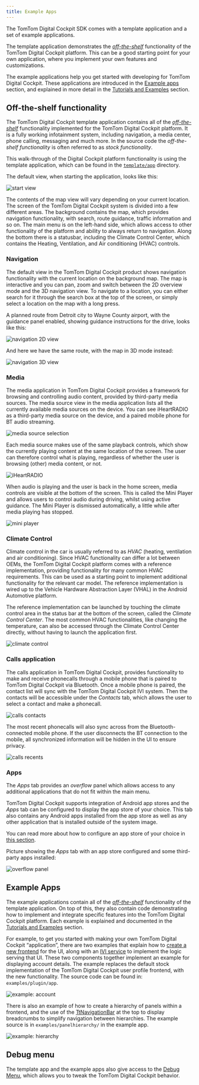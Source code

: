 ```yaml
---
title: Example Apps
---
```


The TomTom Digital Cockpit SDK comes with a template application and a set of example applications.

The template application demonstrates the
[_off-the-shelf_](/tomtom-digital-cockpit/documentation/development/introduction#off-the-shelf-components-or-stock-components)
functionality of the TomTom Digital Cockpit platform. This can be a good starting point for your own
application, where you implement your own features and customizations.

The example applications help you get started with developing for TomTom Digital Cockpit. These
applications are introduced in the
[Example apps](#example-apps) section, and explained in more detail in the
[Tutorials and Examples](/tomtom-digital-cockpit/documentation/tutorials-and-examples/overview) section.

## Off-the-shelf functionality

The TomTom Digital Cockpit template application contains all of the
[_off-the-shelf_](/tomtom-digital-cockpit/documentation/development/introduction#off-the-shelf-components-or-stock-components)
functionality implemented for the TomTom Digital Cockpit platform. It is a fully working infotainment
system, including navigation, a media center, phone calling, messaging and much more. In the
source code the _off-the-shelf functionality_ is often referred to as _stock functionality_.

This walk-through of the Digital Cockpit platform functionality is using the template application, which can be found
in the
[`template/app`](https://github.com/tomtom-international/tomtom-digital-cockpit-sdk-examples/tree/main/template/app)
directory.

The default view, when starting the application, looks like this:

![start view](images/tomtom-digital-cockpit-detroit-map.png)

The contents of the map view will vary depending on your current location.
The screen of the TomTom Digital Cockpit system is divided into a few different areas. The background
contains the map, which provides navigation functionality, with search, route guidance, traffic
information and so on. The main menu is on the left-hand side, which allows access to other
functionality of the platform and ability to always return to navigation. Along the bottom there
is a statusbar, including the Climate Control Center, which contains the Heating, Ventilation,
and Air conditioning (HVAC) controls.

### Navigation

The default view in the TomTom Digital Cockpit product shows navigation functionality with the current
location on the background map. The map is interactive and you can pan, zoom and switch between the
2D overview mode and the 3D navigation view. To navigate to a location, you can either search for it
through the search box at the top of the screen, or simply select a location on the map with a long
press.

A planned route from Detroit city to Wayne County airport, with the guidance panel enabled, showing
guidance instructions for the drive, looks like this:

![navigation 2D view](images/navigation_route_to_wayne_airport_2D.png)

And here we have the same route, with the map in 3D mode instead:

![navigation 3D view](images/navigation_route_to_wayne_airport_3D.png)

### Media

The media application in TomTom Digital Cockpit provides a framework for browsing and controlling audio
content, provided by third-party media sources. The media source view in the media application lists all the
currently available media sources on the device. You can see iHeartRADIO as a third-party media source on
the device, and a paired mobile phone for BT audio streaming.

![media source selection](images/media_source_selection.png)

Each media source makes use of the same playback controls, which show the currently playing content
at the same location of the screen. The user can therefore control what is playing, regardless of
whether the user is browsing (other) media content, or not.

![iHeartRADIO](images/media_iheartradio.png)

When audio is playing and the user is back in the home screen, media controls are visible at the
bottom of the screen. This is called the Mini Player and allows users to control audio during
driving, whilst using active guidance. The Mini Player is dismissed automatically, a little while
after media playing has stopped.

![mini player](images/media_mini_player.png)

### Climate Control

Climate control in the car is usually referred to as _HVAC_ (heating, ventilation and air conditioning).
Since HVAC functionality can differ a lot between OEMs, the TomTom Digital Cockpit platform comes with a
reference implementation, providing functionality for many common HVAC requirements. This can be used
as a starting point to implement additional functionality for the relevant car model. The reference
implementation is wired up to the Vehicle Hardware Abstraction Layer (VHAL) in the Android Automotive
platform.

The reference implementation can be launched by touching the climate control area in the status bar
at the bottom of the screen, called the _Climate Control Center_. The most common HVAC
functionalities, like changing the temperature, can also be accessed through the Climate Control
Center directly, without having to launch the application first.

![climate control](images/climate_control.png)

### Calls application

The calls application in TomTom Digital Cockpit, provides functionality to make and receive phonecalls
through a mobile phone that is paired to TomTom Digital Cockpit via Bluetooth. Once a mobile phone is
paired, the contact list will sync with the TomTom Digital Cockpit IVI system. Then the contacts will be
accessible under the _Contacts_ tab, which allows the user to select a contact and make a
phonecall.

![calls contacts](images/calls_contacts.png)

The most recent phonecalls will also sync across from the Bluetooth-connected mobile phone. If the user
disconnects the BT connection to the mobile, all synchronized information will be hidden in the UI
to ensure privacy.

![calls recents](images/calls_recents.png)

### Apps

The _Apps_ tab provides an _overflow_ panel which allows access to any additional applications that
do not fit within the main menu.

TomTom Digital Cockpit supports integration of Android app stores and the _Apps_ tab can be configured to
display the app store of your choice. This tab also contains any Android apps installed from the app
store as well as any other application that is installed outside of the system image.

You can read more about how to configure an app store of your choice in
[this section](/tomtom-digital-cockpit/documentation/tutorials-and-examples/setup/configure-an-app-store).

Picture showing the _Apps_ tab with an app store configured and some third-party apps installed:

![overflow panel](images/overflow_panel.png)

## Example Apps

The example applications contain all of the
[_off-the-shelf_](/tomtom-digital-cockpit/documentation/development/introduction#off-the-shelf-components-or-stock-components)
functionality of the template application. On top of this, they also contain code demonstrating how to
implement and integrate specific features into the TomTom Digital Cockpit platform. Each example is
explained and documented in the
[Tutorials and Examples](/tomtom-digital-cockpit/documentation/tutorials-and-examples/overview) section.

For example, to get you started with making your own TomTom Digital Cockpit “application”, there are two examples
that explain how to
[create a new frontend](/tomtom-digital-cockpit/documentation/tutorials-and-examples/basics/create-a-frontend-plugin)
for the UI, along with an
[IVI service](/tomtom-digital-cockpit/documentation/tutorials-and-examples/basics/create-an-ivi-service)
to implement the logic serving that UI.
These two components together implement an example for displaying account details. The example replaces
the default stock implementation of the TomTom Digital Cockpit user profile frontend, with the new functionality.
The source code can be found in: `examples/plugin/app`.

![example: account](images/example_account.png)

There is also an example of how to create a hierarchy of panels within a frontend, and the use of
the [TtNavigationBar](TTIVI_ANDROID_TOOLS_API) at the top to display breadcrumbs to simplify
navigation between hierarchies. The example source is in `examples/panelhierarchy/` in the
example app.

![example: hierarchy](images/example_hierarchy.png)

## Debug menu

The template app and the example apps also give access to the
[Debug Menu](/tomtom-digital-cockpit/documentation/getting-started/the-debug-menu),
which allows you to tweak the TomTom Digital Cockpit behavior.
